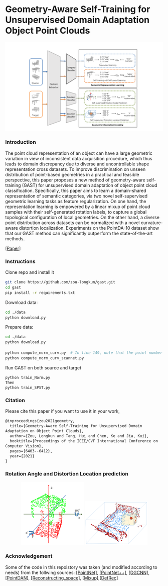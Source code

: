 # Geometry-Aware Self-Training for Unsupervised Domain Adaptation Object Point Clouds 

<p align="center"> 
    <img src="./resources/model.png" width="1280">
</p> 
 
 ### Introduction
The point cloud representation of an object can have a large geometric variation in view of inconsistent data acquisition procedure, which thus leads to domain discrepancy due to diverse and uncontrollable shape representation cross datasets. To improve discrimination on unseen distribution of point-based geometries in a practical and feasible perspective, this paper proposes a new method of geometry-aware self-training (GAST) for unsupervised domain adaptation of object point cloud classification. Specifically, this paper aims to learn a domain-shared representation of semantic categories, via two novel self-supervised geometric learning tasks as feature regularization. On one hand, the representation learning is empowered by a linear mixup of point cloud samples with their self-generated rotation labels, to capture a global topological configuration of local geometries. On the other hand, a diverse point distribution across datasets can be normalized with a novel curvature-aware distortion localization. Experiments on the PointDA-10 dataset show that our GAST method can significantly outperform the state-of-the-art methods.

[[Paper]](https://arxiv.org/pdf/2108.09169.pdf)

### Instructions
Clone repo and install it
```bash
git clone https://github.com/zou-longkun/gast.git
cd gast
pip install -r requirements.txt
```

Download data:
```bash
cd ./data
python download.py
```

Prepare data:
```bash
cd ./data
python download.py

python compute_norm_curv.py  # In line 149, note that the point number of pointcloud in shapenet is 1024, and in modelnet is 2048
python compute_norm_curv_scannet.py 
```


Run GAST on both source and target
```
python train_Norm.py 
Then
python train_SPST.py
```


### Citation
Please cite this paper if you want to use it in your work,
```
@inproceedings{zou2021geometry,
  title={Geometry-Aware Self-Training for Unsupervised Domain Adaptation on Object Point Clouds},
  author={Zou, Longkun and Tang, Hui and Chen, Ke and Jia, Kui},
  booktitle={Proceedings of the IEEE/CVF International Conference on Computer Vision},
  pages={6403--6412},
  year={2021}
}
```
 
### Rotation Angle and Distortion Location prediction
<p align="center"> 
    <img src="./resources/rot.png" width="200">
    <img src="./resources/loc.png" width="200">
</p> 
 
 
### Acknowledgement
Some of the code in this repoistory was taken (and modified according to needs) from the follwing sources:
[[PointNet]](https://github.com/charlesq34/pointnet), [[PointNet++]](https://github.com/charlesq34/pointnet2), [[DGCNN]](https://github.com/WangYueFt/dgcnn), [[PointDAN]](https://github.com/canqin001/PointDAN), [[Reconstructing_space]](http://papers.nips.cc/paper/9455-self-supervised-deep-learning-on-point-clouds-by-reconstructing-space), [[Mixup]](https://github.com/facebookresearch/mixup-cifar10),[[DefRec]](https://github.com/idanachi/DefRec_and_PCM.git)


